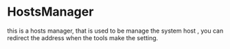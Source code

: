 # HostsManager
this is a hosts manager, that is used to be manage the system host , you can redirect the address when the tools make the setting.
